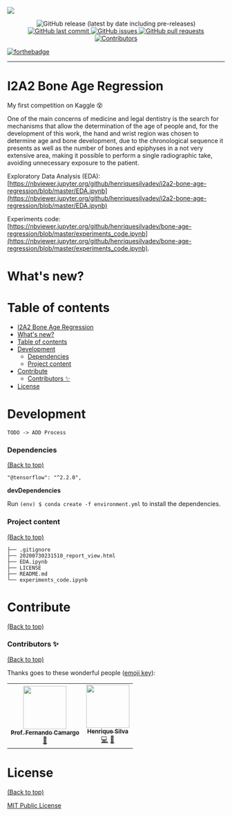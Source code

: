 ![](https://storage.googleapis.com/backup-descktop/images/bone-age-regression-cover.png)

<p align="center">
  <img alt="GitHub release (latest by date including pre-releases)" src="https://img.shields.io/github/v/release/henriquesilvadev/bone-age-regression?include_prereleases&style=flat-square">
  <a href="https://github.com/henriquesilvadev/bone-age-regression/commits/master">
  <img src="https://img.shields.io/github/last-commit/henriquesilvadev/bone-age-regression?style=flat-square"
         alt="GitHub last commit">
  <a href="https://github.com/henriquesilvadev/bone-age-regression/issues">
  <img src="https://img.shields.io/github/issues/henriquesilvadev/bone-age-regression?style=flat-square&color=red"
         alt="GitHub issues">
  <a href="https://github.com/henriquesilvadev/bone-age-regression/pulls">
  <img src="https://img.shields.io/github/issues-pr/henriquesilvadev/bone-age-regression?style=flat-square&color=blue" alt="GitHub pull requests">
  <img alt="Contributors" src="https://img.shields.io/badge/all_contributors-1-orange.svg?style=flat-square" href="#contributors-">  
</p>

  [![forthebadge](https://forthebadge.com/images/badges/made-with-python.svg)](https://forthebadge.com)

<hr />

# I2A2 Bone Age Regression

My first competition on Kaggle 😵

One of the main concerns of medicine and legal dentistry is the search for mechanisms that allow the determination of the age of people and, for the development of this work, the hand and wrist region was chosen to determine age and bone development, due to the chronological sequence it presents as well as the number of bones and epiphyses in a not very extensive area, making it possible to perform a single radiographic take, avoiding unnecessary exposure to the patient.


Exploratory Data Analysis (EDA): [https://nbviewer.jupyter.org/github/henriquesilvadev/i2a2-bone-age-regression/blob/master/EDA.ipynb](https://nbviewer.jupyter.org/github/henriquesilvadev/i2a2-bone-age-regression/blob/master/EDA.ipynb)

Experiments code: [https://nbviewer.jupyter.org/github/henriquesilvadev/bone-age-regression/blob/master/experiments_code.ipynb](https://nbviewer.jupyter.org/github/henriquesilvadev/bone-age-regression/blob/master/experiments_code.ipynb).

# What's new?

<!-- **v1.0.0** released!

The images are now hidden when a page loads and become visible only when they are found to be not NSFW. The NSFW images remain hidden.

Performance improvements.

Bug fixes. -->

# Table of contents

- [I2A2 Bone Age Regression](#i2a2-bone-age-regression)
- [What's new?](#whats-new)
- [Table of contents](#table-of-contents)
- [Development](#development)
    - [Dependencies](#dependencies)
    - [Project content](#project-content)
- [Contribute](#contribute)
    - [Contributors ✨](#contributors-)
- [License](#license)

# Development
    TODO -> ADD Process

### Dependencies
[(Back to top)](#table-of-contents)

```
"@tensorflow": "^2.2.0",
```

**devDependencies**

Run ```(env) $ conda create -f environment.yml``` to install the dependencies.

### Project content
[(Back to top)](#table-of-contents)

```
├── .gitignore
├── 20200730231510_report_view.html
├── EDA.ipynb
├── LICENSE
├── README.md
└── experiments_code.ipynb
```

# Contribute
[(Back to top)](#table-of-contents)

### Contributors ✨
[(Back to top)](#table-of-contents)

Thanks goes to these wonderful people ([emoji key](https://allcontributors.org/docs/en/emoji-key)):

<!-- ALL-CONTRIBUTORS-LIST:START - Do not remove or modify this section -->
<!-- prettier-ignore-start -->
<!-- markdownlint-disable -->
<table>
  <tr>
    <td align="center"><a href="https://github.com/fernandocamargoti"><img src="https://avatars2.githubusercontent.com/u/3669312?s=400&u=3a96318d566e941f8048782081016510d4f4edde&v=4" width="100px;" alt=""/><br /><sub><b>Prof. Fernando Camargo </b></sub></a><br />
    <a href="#ideas-YegorZaremba" title="Ideas, Planning, & Feedback">🧙</a></td>
      <td align="center"><a href="https://github.com/henriquehsilva"><img src="https://avatars3.githubusercontent.com/u/40860601?s=460&u=a31035b210c308987ec3830019186abbab646a00&v=4" width="100px;" alt=""/><br /><sub><b>Henrique Silva </b></sub></a><br />
    <a href="https://github.com/navendu-pottekkat/nsfw-filter/commits?author=YegorZaremba" title="Code">💻</a> 
    <a href="#design-YegorZaremba" title="Design">🧟</a>
  </tr>
</table>

# License
[(Back to top)](#table-of-contents)

[MIT Public License](https://opensource.org/licenses/MIT)

